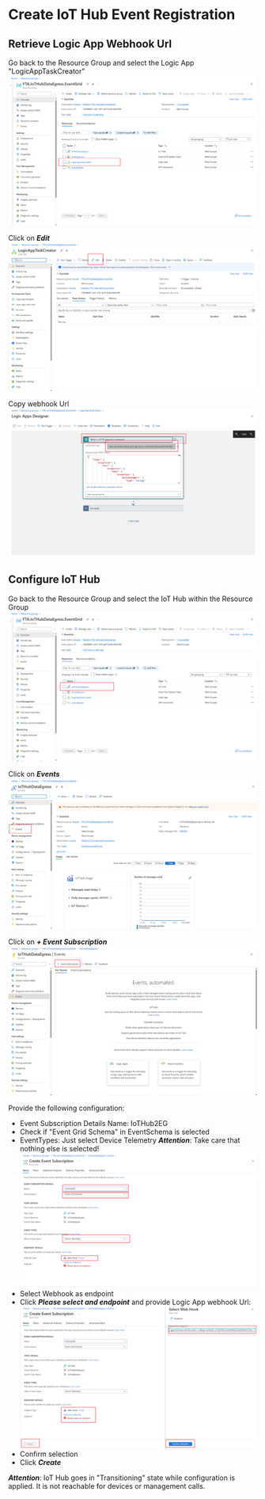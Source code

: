 # Create IoT Hub Event Registration

## Retrieve Logic App Webhook Url

Go back to the Resource Group and select the Logic App "LogicAppTaskCreator"
![ResourceGroupView](img/LATaskCreator.png)

Click on ***Edit***
![Edit](img/LAEdit.png)

Copy webhook Url
![WebHookUrl](img/LACopyWebhook.png)

## Configure IoT Hub

Go back to the Resource Group and select the IoT Hub within the Resource Group
![Resource Group](img/LAResourceGroup.png)

Click on ***Events***
![Events](img/LAEvents.png)

Click on ***+ Event Subscription***
![Subscription](img/LAEventSubsription.png)

Provide the following configuration:

- Event Subscription Details Name: IoTHub2EG
- Check if "Event Grid Schema" in EventSchema is selected
- EventTypes: Just select Device Telemetry
  ***Attention***: Take care that nothing else is selected! 
  ![EventType](img/LASubscriptionPara.png)
- Select Webhook as endpoint
- Click ***Please select and endpoint*** and provide Logic App webhook Url:
![Url](img/LAWebHook.png)
- Confirm selection
- Click ***Create***

***Attention***: IoT Hub goes in "Transitioning" state while configuration is applied. It is not reachable for devices or management calls.
